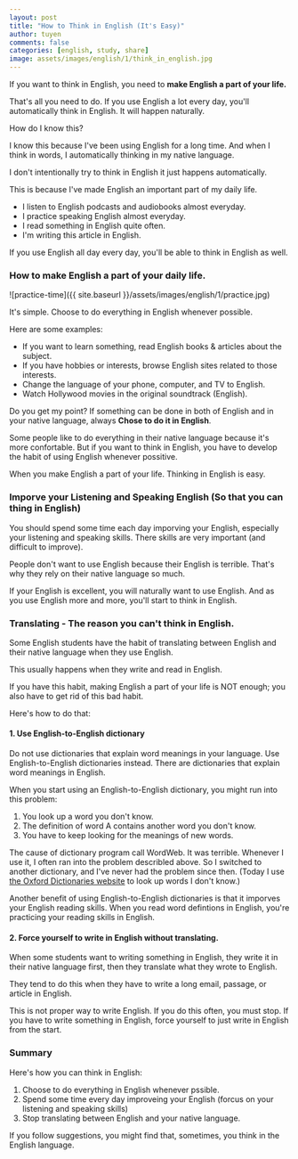 ```yaml
---
layout: post
title: "How to Think in English (It's Easy)"
author: tuyen
comments: false
categories: [english, study, share]
image: assets/images/english/1/think_in_english.jpg
---
```


If you want to think in English, you need to **make English a part of your life.**

That's all you need to do. If you use English a lot every day, you'll automatically think in English. It will happen naturally.

How do I know this?

I know this because I've been using English for a long time. And when I think in words, I automatically thinking in my native language.

I don't intentionally try to think in English it just happens automatically.

This is because I've made English an important part of my daily life.

* I listen to English podcasts and audiobooks almost everyday.
* I practice speaking English almost everyday.
* I read something in English quite often.
* I'm writing this article in English.

If you use English all day every day, you'll be able to think in English as well.

### How to make English a part of your daily life.

![practice-time]({{ site.baseurl }}/assets/images/english/1/practice.jpg)

It's simple. Choose to do everything in English whenever possible.

Here are some examples:

* If you want to learn something, read English books & articles about the subject.
* If you have hobbies or interests, browse English sites related to those interests.
* Change the language of your phone, computer, and TV to English.
* Watch Hollywood movies in the original soundtrack (English).

Do you get my point? If something can be done in both of English and in your native language, always **Chose to do it in English**.

Some people like to do everything in their native language because it's more confortable. But if you want to think in English, you have to develop the habit of using English whenever possitive.

When you make English a part of your life. Thinking in English is easy.

### Imporve your Listening and Speaking English (So that you can thing in English)

You should spend some time each day imporving your English, especially your listening and speaking skills. There skills are very important (and difficult to improve).

People don't want to use English because their English is terrible. That's why they rely on their native language so much.

If your English is excellent, you will naturally want to use English. And as you use English more and more, you'll start to think in English.

### Translating - The reason you can't think in English.

Some English students have the habit of translating between English and their native language when they use English.

This usually happens when they write and read in English.

If you have this habit, making English a part of your life is NOT enough; you also have to get rid of this bad habit.

Here's how to do that:

#### 1. Use English-to-English dictionary

Do not use dictionaries that explain word meanings in your language. Use English-to-English dictionaries instead. There are dictionaries that explain word meanings in English.

When you start using an English-to-English dictionary, you might run into this problem:

1. You look up a word you don't know.
2. The definition of word A contains another word you don't know.
3. You have to keep looking for the meanings of new words.

The cause of dictionary program call WordWeb. It was terrible. Whenever I use it, I often ran into the problem describled above. So I switched to another dictionary, and I've never had the problem since then. (Today I use [the Oxford Dictionaries website](https://en.oxforddictionaries.com/) to look up words I don't know.)

Another benefit of using English-to-English dictionaries is that it imporves your English reading skills. When you read word defintions in English, you're practicing your reading skills in English.

#### 2. Force yourself to write in English without translating.

When some students want to writing something in English, they write it in their native language first, then they translate what they wrote to English.

They tend to do this when they have to write a long email, passage, or article in English.

This is not proper way to write English. If you do this often, you must stop. If you have to write something in English, force yourself to just write in English from the start.

### Summary

Here's how you can think in English:

1. Choose to do everything in English whenever pssible.
2. Spend some time every day improveing your English (forcus on your listening and speaking skills)
3. Stop translating between English and your native language.

If you follow suggestions, you might find that, sometimes, you think in the English language.